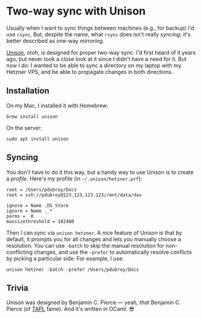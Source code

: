 # Two-way sync with Unison

Usually when I want to sync things between machines (e.g., for backup) I'd use `rsync`. But, despite the name, what `rsync` does isn't really _syncing_; it's better described as one-way _mirroring_.

[Unison](https://github.com/bcpierce00/unison), otoh, is designed for proper two-way sync. I'd first heard of it years ago, but never took a close look at it since I didn't have a need for it. But now I do: I wanted to be able to sync a directory on my laptop with my Hetzner VPS, and be able to propagate changes in both directions.

## Installation

On my Mac, I installed it with Homebrew:

```
brew install unison
```

On the server:

```
sudo apt install unison
```

## Syncing

You don't have to do it this way, but a handy way to use Unison is to create a _profile_. Here's my profile (in `~/.unison/hetzner.prf`):

```
root = /Users/pdubroy/Docs
root = ssh://pdubroy@123.123.123.123//mnt/data/dav

ignore = Name .DS_Store
ignore = Name ._*
perms =  0
maxsizethreshold = 102400
```

Then I can sync via `unison hetzner`. A nice feature of Unison is that by default, it prompts you for all changes and lets you manually choose a resolution. You can use `-batch` to skip the manual resolution for non-conflicting changes, and use the `-prefer` to automatically resolve conflicts by picking a particular side. For example, I use:

```
unison hetzner -batch -prefer /Users/pdubroy/Docs
```

## Trivia

Unison was designed by Benjamin C. Pierce — yeah, _that_ Benjamin C. Pierce (of [TAPL](https://www.cis.upenn.edu/~bcpierce/tapl/) fame). And it's written in OCaml. 😎
